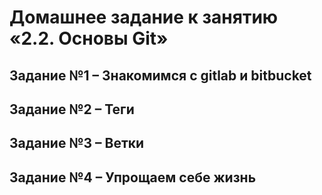 # Домашнее задание к занятию «2.2. Основы Git»

## Задание №1 – Знакомимся с gitlab и bitbucket

## Задание №2 – Теги

## Задание №3 – Ветки

## Задание №4 – Упрощаем себе жизнь 